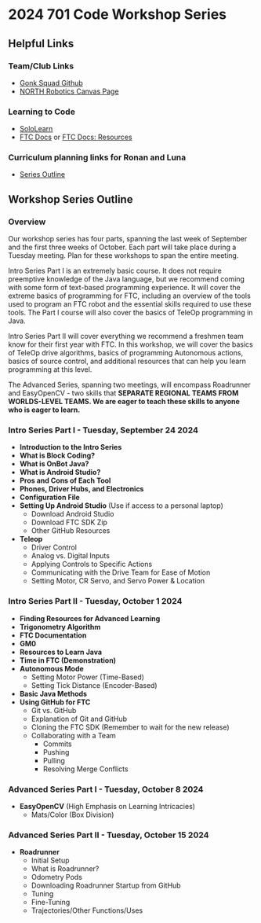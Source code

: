 # 2024 701 Code Workshop Series
## Helpful Links
### Team/Club Links
- [Gonk Squad Github](https://github.com/gonksquad)
- [NORTH Robotics Canvas Page](https://nksd.instructure.com/courses/9341)

### Learning to Code
- [SoloLearn](https://www.sololearn.com/en/)
- [FTC Docs](https://ftc-docs.firstinspires.org/en/latest/) or [FTC Docs: Resources](https://ftc-docs.firstinspires.org/en/latest/programming_resources/index.html)

### Curriculum planning links for Ronan and Luna
- [Series Outline](https://docs.google.com/document/d/1hlqY7KVbKZmHbv7WCP97T-UFN1xL9rFBbYAmcl71cbc/edit)

## Workshop Series Outline
### Overview
Our workshop series has four parts, spanning the last week of September and the first three weeks of October. Each part will take place during a Tuesday meeting. Plan for these workshops to span the entire meeting.

Intro Series Part I is an extremely basic course. It does not require preemptive knowledge of the Java language, but we recommend coming with some form of text-based programming experience. It will cover the extreme basics of programming for FTC, including an overview of the tools used to program an FTC robot and the essential skills required to use these tools. The Part I course will also cover the basics of TeleOp programming in Java.

Intro Series Part II will cover everything we recommend a freshmen team know for their first year with FTC. In this workshop, we will cover the basics of TeleOp drive algorithms, basics of programming Autonomous actions, basics of source control, and additional resources that can help you learn programming at this level.

The Advanced Series, spanning two meetings, will encompass Roadrunner and EasyOpenCV - two skills that **SEPARATE REGIONAL TEAMS FROM WORLDS-LEVEL TEAMS. We are eager to teach these skills to anyone who is eager to learn.**

### Intro Series Part I - Tuesday, September 24 2024

- **Introduction to the Intro Series**
- **What is Block Coding?**
- **What is OnBot Java?**
- **What is Android Studio?**
- **Pros and Cons of Each Tool**
- **Phones, Driver Hubs, and Electronics**
- **Configuration File**
- **Setting Up Android Studio** (Use if access to a personal laptop)
  - Download Android Studio
  - Download FTC SDK Zip
  - Other GitHub Resources
- **Teleop**
  - Driver Control
  - Analog vs. Digital Inputs
  - Applying Controls to Specific Actions
  - Communicating with the Drive Team for Ease of Motion
  - Setting Motor, CR Servo, and Servo Power & Location

### Intro Series Part II - Tuesday, October 1 2024

- **Finding Resources for Advanced Learning**
- **Trigonometry Algorithm**
- **FTC Documentation**
- **GM0**
- **Resources to Learn Java**
- **Time in FTC (Demonstration)**
- **Autonomous Mode**
  - Setting Motor Power (Time-Based)
  - Setting Tick Distance (Encoder-Based)
- **Basic Java Methods**
- **Using GitHub for FTC**
  - Git vs. GitHub
  - Explanation of Git and GitHub
  - Cloning the FTC SDK (Remember to wait for the new release)
  - Collaborating with a Team
    - Commits
    - Pushing
    - Pulling
    - Resolving Merge Conflicts

### Advanced Series Part I - Tuesday, October 8 2024

- **EasyOpenCV** (High Emphasis on Learning Intricacies)
  - Mats/Color (Box Division)

### Advanced Series Part II - Tuesday, October 15 2024

- **Roadrunner**
  - Initial Setup
  - What is Roadrunner?
  - Odometry Pods
  - Downloading Roadrunner Startup from GitHub
  - Tuning
  - Fine-Tuning
  - Trajectories/Other Functions/Uses
